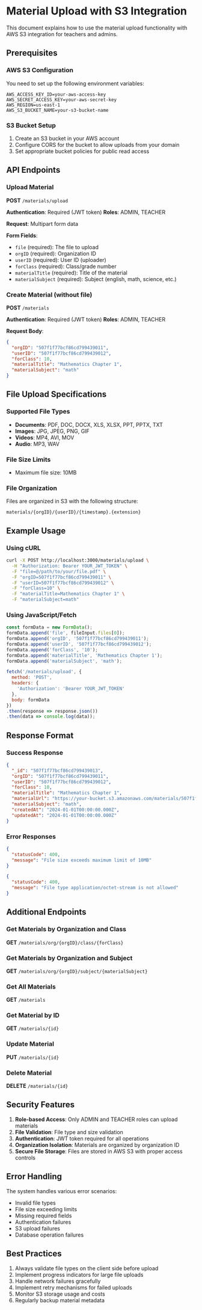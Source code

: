 # Material Upload with S3 Integration

This document explains how to use the material upload functionality with AWS S3 integration for teachers and admins.

## Prerequisites

### AWS S3 Configuration
You need to set up the following environment variables:

```env
AWS_ACCESS_KEY_ID=your-aws-access-key
AWS_SECRET_ACCESS_KEY=your-aws-secret-key
AWS_REGION=us-east-1
AWS_S3_BUCKET_NAME=your-s3-bucket-name
```

### S3 Bucket Setup
1. Create an S3 bucket in your AWS account
2. Configure CORS for the bucket to allow uploads from your domain
3. Set appropriate bucket policies for public read access

## API Endpoints

### Upload Material
**POST** `/materials/upload`

**Authentication**: Required (JWT token)
**Roles**: ADMIN, TEACHER

**Request**: Multipart form data

**Form Fields**:
- `file` (required): The file to upload
- `orgID` (required): Organization ID
- `userID` (required): User ID (uploader)
- `forClass` (required): Class/grade number
- `materialTitle` (required): Title of the material
- `materialSubject` (required): Subject (english, math, science, etc.)

### Create Material (without file)
**POST** `/materials`

**Authentication**: Required (JWT token)
**Roles**: ADMIN, TEACHER

**Request Body**:
```json
{
  "orgID": "507f1f77bcf86cd799439011",
  "userID": "507f1f77bcf86cd799439012",
  "forClass": 10,
  "materialTitle": "Mathematics Chapter 1",
  "materialSubject": "math"
}
```

## File Upload Specifications

### Supported File Types
- **Documents**: PDF, DOC, DOCX, XLS, XLSX, PPT, PPTX, TXT
- **Images**: JPG, JPEG, PNG, GIF
- **Videos**: MP4, AVI, MOV
- **Audio**: MP3, WAV

### File Size Limits
- Maximum file size: 10MB

### File Organization
Files are organized in S3 with the following structure:
```
materials/{orgID}/{userID}/{timestamp}.{extension}
```

## Example Usage

### Using cURL
```bash
curl -X POST http://localhost:3000/materials/upload \
  -H "Authorization: Bearer YOUR_JWT_TOKEN" \
  -F "file=@/path/to/your/file.pdf" \
  -F "orgID=507f1f77bcf86cd799439011" \
  -F "userID=507f1f77bcf86cd799439012" \
  -F "forClass=10" \
  -F "materialTitle=Mathematics Chapter 1" \
  -F "materialSubject=math"
```

### Using JavaScript/Fetch
```javascript
const formData = new FormData();
formData.append('file', fileInput.files[0]);
formData.append('orgID', '507f1f77bcf86cd799439011');
formData.append('userID', '507f1f77bcf86cd799439012');
formData.append('forClass', '10');
formData.append('materialTitle', 'Mathematics Chapter 1');
formData.append('materialSubject', 'math');

fetch('/materials/upload', {
  method: 'POST',
  headers: {
    'Authorization': 'Bearer YOUR_JWT_TOKEN'
  },
  body: formData
})
.then(response => response.json())
.then(data => console.log(data));
```

## Response Format

### Success Response
```json
{
  "_id": "507f1f77bcf86cd799439013",
  "orgID": "507f1f77bcf86cd799439011",
  "userID": "507f1f77bcf86cd799439012",
  "forClass": 10,
  "materialTitle": "Mathematics Chapter 1",
  "materialUrl": "https://your-bucket.s3.amazonaws.com/materials/507f1f77bcf86cd799439011/507f1f77bcf86cd799439012/1703123456789.pdf",
  "materialSubject": "math",
  "createdAt": "2024-01-01T00:00:00.000Z",
  "updatedAt": "2024-01-01T00:00:00.000Z"
}
```

### Error Responses
```json
{
  "statusCode": 400,
  "message": "File size exceeds maximum limit of 10MB"
}
```

```json
{
  "statusCode": 400,
  "message": "File type application/octet-stream is not allowed"
}
```

## Additional Endpoints

### Get Materials by Organization and Class
**GET** `/materials/org/{orgID}/class/{forClass}`

### Get Materials by Organization and Subject
**GET** `/materials/org/{orgID}/subject/{materialSubject}`

### Get All Materials
**GET** `/materials`

### Get Material by ID
**GET** `/materials/{id}`

### Update Material
**PUT** `/materials/{id}`

### Delete Material
**DELETE** `/materials/{id}`

## Security Features

1. **Role-based Access**: Only ADMIN and TEACHER roles can upload materials
2. **File Validation**: File type and size validation
3. **Authentication**: JWT token required for all operations
4. **Organization Isolation**: Materials are organized by organization ID
5. **Secure File Storage**: Files are stored in AWS S3 with proper access controls

## Error Handling

The system handles various error scenarios:
- Invalid file types
- File size exceeding limits
- Missing required fields
- Authentication failures
- S3 upload failures
- Database operation failures

## Best Practices

1. Always validate file types on the client side before upload
2. Implement progress indicators for large file uploads
3. Handle network failures gracefully
4. Implement retry mechanisms for failed uploads
5. Monitor S3 storage usage and costs
6. Regularly backup material metadata 